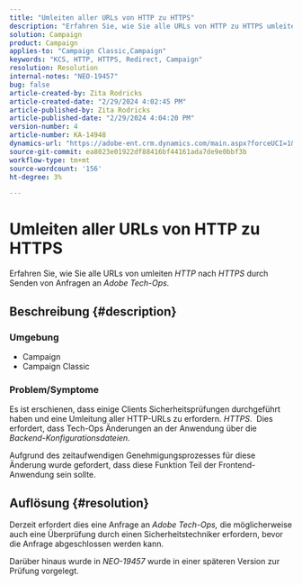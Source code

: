 ```yaml
---
title: "Umleiten aller URLs von HTTP zu HTTPS"
description: "Erfahren Sie, wie Sie alle URLs von HTTP zu HTTPS umleiten."
solution: Campaign
product: Campaign
applies-to: "Campaign Classic,Campaign"
keywords: "KCS, HTTP, HTTPS, Redirect, Campaign"
resolution: Resolution
internal-notes: "NEO-19457"
bug: false
article-created-by: Zita Rodricks
article-created-date: "2/29/2024 4:02:45 PM"
article-published-by: Zita Rodricks
article-published-date: "2/29/2024 4:04:20 PM"
version-number: 4
article-number: KA-14948
dynamics-url: "https://adobe-ent.crm.dynamics.com/main.aspx?forceUCI=1&pagetype=entityrecord&etn=knowledgearticle&id=d02ba5f8-1bd7-ee11-9078-000d3a3110f0"
source-git-commit: ea8023e01922df88416bf44161ada7de9e0bbf3b
workflow-type: tm+mt
source-wordcount: '156'
ht-degree: 3%

---
```


# Umleiten aller URLs von HTTP zu HTTPS


Erfahren Sie, wie Sie alle URLs von umleiten *HTTP* nach *HTTPS* durch Senden von Anfragen an *Adobe Tech-Ops.*

## Beschreibung {#description}


### Umgebung

- Campaign
- Campaign Classic


### Problem/Symptome

Es ist erschienen, dass einige Clients Sicherheitsprüfungen durchgeführt haben und eine Umleitung aller HTTP-URLs zu erfordern. *HTTPS*.  Dies erfordert, dass Tech-Ops Änderungen an der Anwendung über die *Backend-Konfigurationsdateien.*

Aufgrund des zeitaufwendigen Genehmigungsprozesses für diese Änderung wurde gefordert, dass diese Funktion Teil der Frontend-Anwendung sein sollte.


## Auflösung {#resolution}


Derzeit erfordert dies eine Anfrage an *Adobe Tech-Ops,* die möglicherweise auch eine Überprüfung durch einen Sicherheitstechniker erfordern, bevor die Anfrage abgeschlossen werden kann.

Darüber hinaus wurde in *NEO-19457* wurde in einer späteren Version zur Prüfung vorgelegt.
